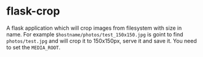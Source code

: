# flask-crop
A flask application which will crop images from filesystem with size in name.
For example `$hostname/photos/test_150x150.jpg` is goint to find `photos/test.jpg` and will crop it to 150x150px, serve it and save it.
You need to set the `MEDIA_ROOT`.

